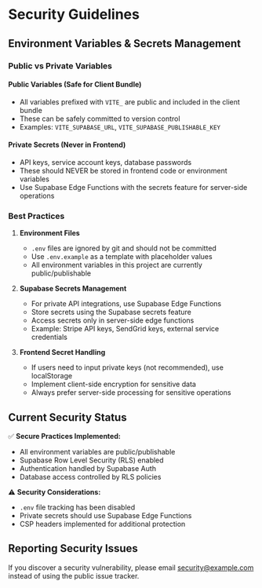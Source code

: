 # Security Guidelines

## Environment Variables & Secrets Management

### Public vs Private Variables

#### Public Variables (Safe for Client Bundle)
- All variables prefixed with `VITE_` are public and included in the client bundle
- These can be safely committed to version control
- Examples: `VITE_SUPABASE_URL`, `VITE_SUPABASE_PUBLISHABLE_KEY`

#### Private Secrets (Never in Frontend)
- API keys, service account keys, database passwords
- These should NEVER be stored in frontend code or environment variables
- Use Supabase Edge Functions with the secrets feature for server-side operations

### Best Practices

1. **Environment Files**
   - `.env` files are ignored by git and should not be committed
   - Use `.env.example` as a template with placeholder values
   - All environment variables in this project are currently public/publishable

2. **Supabase Secrets Management**
   - For private API integrations, use Supabase Edge Functions
   - Store secrets using the Supabase secrets feature
   - Access secrets only in server-side edge functions
   - Example: Stripe API keys, SendGrid keys, external service credentials

3. **Frontend Secret Handling**
   - If users need to input private keys (not recommended), use localStorage
   - Implement client-side encryption for sensitive data
   - Always prefer server-side processing for sensitive operations

## Current Security Status

✅ **Secure Practices Implemented:**
- All environment variables are public/publishable
- Supabase Row Level Security (RLS) enabled
- Authentication handled by Supabase Auth
- Database access controlled by RLS policies

⚠️ **Security Considerations:**
- `.env` file tracking has been disabled
- Private secrets should use Supabase Edge Functions
- CSP headers implemented for additional protection

## Reporting Security Issues

If you discover a security vulnerability, please email security@example.com instead of using the public issue tracker.